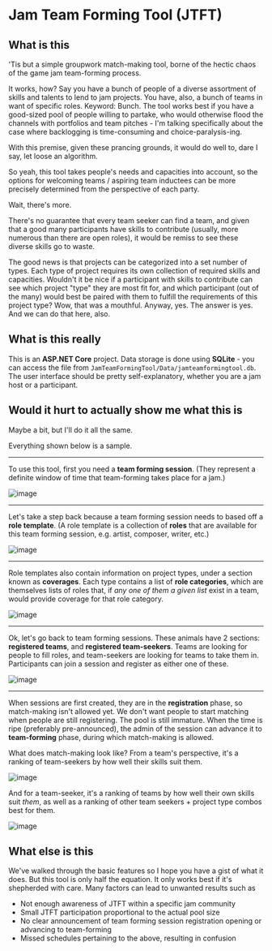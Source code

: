 # Jam Team Forming Tool (JTFT)

## What is this

'Tis but a simple groupwork match-making tool, borne of the hectic chaos of the game jam team-forming process.

It works, how? Say you have a bunch of people of a diverse assortment of skills and talents to lend to jam projects. You have, also, a bunch of teams in want of specific roles. Keyword: Bunch. The tool works best if you have a good-sized pool of people willing to partake, who would otherwise flood the channels with portfolios and team pitches - I'm talking specifically about the case where backlogging is time-consuming and choice-paralysis-ing.

With this premise, given these prancing grounds, it would do well to, dare I say, let loose an algorithm.

So yeah, this tool takes people's needs and capacities into account, so the options for welcoming teams / aspiring team inductees can be more precisely determined from the perspective of each party.

Wait, there's more.

There's no guarantee that every team seeker can find a team, and given that a good many participants have skills to contribute (usually, more numerous than there are open roles), it would be remiss to see these diverse skills go to waste.

The good news is that projects can be categorized into a set number of types. Each type of project requires its own collection of required skills and capacities. Wouldn't it be nice if a participant with skills to contribute can see which project "type" they are most fit for, and which participant (out of the many) would best be paired with them to fulfill the requirements of this project type? Wow, that was a mouthful. Anyway, yes. The answer is yes. And we can do that here, also.

## What is this really

This is an **ASP.NET Core** project. Data storage is done using **SQLite** - you can access the file from `JamTeamFormingTool/Data/jamteamformingtool.db`. The user interface should be pretty self-explanatory, whether you are a jam host or a participant.

## Would it hurt to actually show me what this is

Maybe a bit, but I'll do it all the same.

Everything shown below is a sample.

<hr/>

To use this tool, first you need a **team forming session**. (They represent a definite window of time that team-forming takes place for a jam.)

![image](https://github.com/user-attachments/assets/cde2420b-7cc1-4bad-8112-16dedc8277da)

<hr/>

Let's take a step back because a team forming session needs to based off a **role template**. (A role template is a collection of **roles** that are available for this team forming session, e.g. artist, composer, writer, etc.)

![image](https://github.com/user-attachments/assets/ec42de13-35bb-47c1-92a6-be3097462d29)

<hr/>

Role templates also contain information on project types, under a section known as **coverages**. Each type contains a list of **role categories**, which are themselves lists of roles that, if *any one of them a given list* exist in a team, would provide coverage for that role category.

![image](https://github.com/user-attachments/assets/5cf03a23-5bab-4221-836f-b5453090a18a)

<hr/>

Ok, let's go back to team forming sessions. These animals have 2 sections: **registered teams**, and **registered team-seekers**. Teams are looking for people to fill roles, and team-seekers are looking for teams to take them in. Participants can join a session and register as either one of these.

![image](https://github.com/user-attachments/assets/9890cf87-79e0-43e4-bd21-ad23f4848ab5)

<hr/>

When sessions are first created, they are in the **registration** phase, so match-making isn't allowed yet. We don't want people to start matching when people are still registering. The pool is still immature. When the time is ripe (preferably pre-announced), the admin of the session can advance it to **team-forming** phase, during which match-making is allowed.

What does match-making look like? From a team's perspective, it's a ranking of team-seekers by how well their skills suit them.

![image](https://github.com/user-attachments/assets/5e61e046-989c-4b1f-8a73-0422dc3fb3c6)

And for a team-seeker, it's a ranking of teams by how well their own skills suit *them*, as well as a ranking of other team seekers + project type combos best for them.

![image](https://github.com/user-attachments/assets/71c64282-ee8c-4de5-ac9e-97f6e867efb3)

## What else is this

We've walked through the basic features so I hope you have a gist of what it does. But this tool is only half the equation. It only works best if it's shepherded with care. Many factors can lead to unwanted results such as
- Not enough awareness of JTFT within a specific jam community
- Small JTFT participation proportional to the actual pool size
- No clear announcement of team forming session registration opening or advancing to team-forming
- Missed schedules pertaining to the above, resulting in confusion
